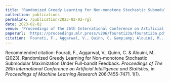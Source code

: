 ```yaml
---
title: "Randomized Greedy Learning for Non-monotone Stochastic Submodular Maximization Under Full-bandit Feedback"
collection: publications
permalink: /publication/2023-02-02-rgl
date: 2023-02-02
venue: 'Proceedings of The 26th International Conference on Artificial Intelligence and Statistics (AISTATS)'
paperurl: 'https://proceedings.mlr.press/v206/fourati23a/fourati23a.pdf'
citation: 'Fourati, F., Aggarwal, V., Quinn, C. &amp;amp; Alouini, M.. (2023). Randomized Greedy Learning for Non-monotone Stochastic Submodular Maximization Under Full-bandit Feedback. <i>Proceedings of The 26th International Conference on Artificial Intelligence and Statistics</i>, in <i>Proceedings of Machine Learning Research</i> 206:7455-7471. 1(1).'
---
```

Recommended citation: Fourati, F., Aggarwal, V., Quinn, C. &amp; Alouini, M.. (2023). Randomized Greedy Learning for Non-monotone Stochastic Submodular Maximization Under Full-bandit Feedback. <i>Proceedings of The 26th International Conference on Artificial Intelligence and Statistics</i>, in <i>Proceedings of Machine Learning Research</i> 206:7455-7471. 1(1).